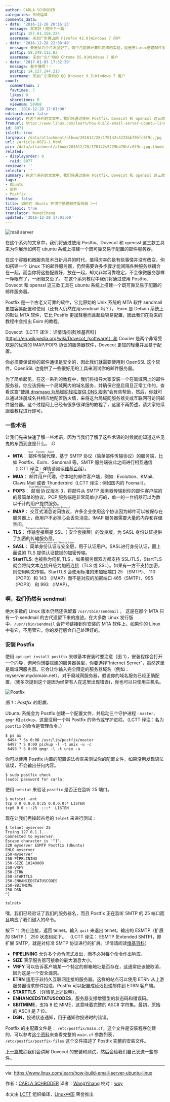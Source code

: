 ```yaml
---
author: CARLA SCHRODER
categories: 系统运维
comments_data:
- date: '2016-12-28 20:16:25'
  message: 非常好！期待下一篇！
  postip: 157.61.158.224
  username: 来自广东佛山的 Firefox 42.0|Windows 7 用户
- date: '2016-12-28 22:38:49'
  message: 要是早几个月发就好了，两个月前做计算机网络的实验，就是用Linux搭建邮件服务器。
  postip: 58.249.112.83
  username: 来自广东广州的 Chrome 55.0|Windows 7 用户
- date: '2017-01-03 17:32:39'
  message: 看不懂啊！！
  postip: 14.127.244.215
  username: 来自广东深圳的 QQ Browser 9.5|Windows 7 用户
count:
  commentnum: 3
  favtimes: 7
  likes: 0
  sharetimes: 0
  viewnum: 50968
date: '2016-12-28 17:01:00'
editorchoice: false
excerpt: 在这个系列的文章中，我们将通过使用 Postfix、Dovecot 和 openssl 这三款工具来为你展示如何在 ubuntu 系统上搭建一个既可靠又易于配置的邮件服务器。
fromurl: https://www.linux.com/learn/how-build-email-server-ubuntu-linux
id: 8071
islctt: true
largepic: /data/attachment/album/201612/28/170142s5225bb70hfc0f9c.jpg
url: /article-8071-1.html
pic: /data/attachment/album/201612/28/170142s5225bb70hfc0f9c.jpg.thumb.jpg
related:
- displayorder: 0
  raid: 8077
reviewer: ''
selector: ''
summary: 在这个系列的文章中，我们将通过使用 Postfix、Dovecot 和 openssl 这三款工具来为你展示如何在 ubuntu 系统上搭建一个既可靠又易于配置的邮件服务器。
tags:
- Ubuntu
- 邮件
- Postfix
thumb: false
title: 如何在 Ubuntu 环境下搭建邮件服务器（一）
titlepic: true
translator: WangYihang
updated: '2016-12-28 17:01:00'
---
```


![mail server](/data/attachment/album/201612/28/170142s5225bb70hfc0f9c.jpg "mail server")


在这个系列的文章中，我们将通过使用 Postfix、Dovecot 和 openssl 这三款工具来为你展示如何在 ubuntu 系统上搭建一个既可靠又易于配置的邮件服务器。


在这个容器和微服务技术日新月异的时代，值得庆幸的是有些事情并没有改变，例如搭建一个 Linux 下的邮件服务器，仍然需要许多步骤才能间隔各种服务器耦合在一起，而当你将这些配置好，放在一起，却又非常可靠稳定，不会像微服务那样一睁眼有了，一闭眼又没了。 在这个系列教程中我们将通过使用 Postfix、Dovecot 和 openssl 这三款工具在 ubuntu 系统上搭建一个既可靠又易于配置的邮件服务器。


Postfix 是一个古老又可靠的软件，它比原始的 Unix 系统的 MTA 软件 sendmail 更加容易配置和使用（还有人仍然在用sendmail 吗？）。 Exim 是 Debain 系统上的默认 MTA 软件，它比 Postfix 更加轻量而且超级容易配置，因此我们在将来的教程中会推出 Exim 的教程。


Dovecot（LCTT 译注：详情请阅读[维基百科](https://en.wikipedia.org/wiki/Dovecot_(software)）和 Courier 是两个非常受欢迎的优秀的 IMAP/POP3 协议的服务器软件，Dovecot 更加的轻量并且易于配置。


你必须要保证你的邮件通讯是安全的，因此我们就需要使用到 OpenSSL 这个软件，OpenSSL 也提供了一些很好用的工具来测试你的邮件服务器。


为了简单起见，在这一系列的教程中，我们将指导大家安装一个在局域网上的邮件服务器，你应该拥有一个局域网内的域名服务，并确保它是启用且正常工作的，查看这篇“[使用 dnsmasq 为局域网轻松提供 DNS 服务](https://www.linux.com/learn/dnsmasq-easy-lan-name-services )”会有些帮助，然后，你就可以通过注册域名并相应地配置防火墙，来将这台局域网服务器变成互联网可访问邮件服务器。这个过程网上已经有很多很详细的教程了，这里不再赘述，请大家继续跟着教程进行即可。


### 一些术语


让我们先来快速了解一些术语，因为当我们了解了这些术语的时候就能知道这些见鬼的东西到底是什么。 :D


* **MTA**：<ruby> 邮件传输代理 <rp>  （ </rp> <rt>  Mail Transfer Agent </rt> <rp>  ） </rp></ruby>，基于 SMTP 协议（简单邮件传输协议）的服务端，比如 Postfix、Exim、Sendmail 等。SMTP 服务端彼此之间进行相互通信（LCTT 译注 : 详情请阅读[维基百科](https://en.wikipedia.org/wiki/Message_transfer_agent)）。
* **MUA**： <ruby> 邮件用户代理 <rp>  （ </rp> <rt>  Mail User Agent </rt> <rp>  ） </rp></ruby>，你本地的邮件客户端，例如 : Evolution、KMail、Claws Mail 或者 Thunderbird（LCTT 译注 : 例如国内的 Foxmail）。
* **POP3**：<ruby> 邮局协议 <rp>  （ </rp> <rt>  Post-Office Protocol </rt> <rp>  ） </rp></ruby>版本 3，将邮件从 SMTP 服务器传输到你的邮件客户端的的最简单的协议。POP 服务端是非常简单小巧的，单一的一台机器可以为数以千计的用户提供服务。
* **IMAP**： <ruby> 交互式消息访问协议 <rp>  （ </rp> <rt>  Interactive Message Access Protocol </rt> <rp>  ） </rp></ruby>，许多企业使用这个协议因为邮件可以被保存在服务器上，而用户不必担心会丢失消息。IMAP 服务器需要大量的内存和存储空间。
* **TLS**：<ruby> 传输套接层 <rp>  （ </rp> <rt>  Transport socket layer </rt> <rp>  ） </rp></ruby>是 SSL（<ruby> 安全套接层 <rp>  （ </rp> <rt>  Secure Sockets Layer </rt> <rp>  ） </rp></ruby>）的改良版，为 SASL 身份认证提供了加密的传输服务层。
* **SASL**：<ruby> 简单身份认证与安全层 <rp>  （ </rp> <rt>  Simple Authentication and Security Layer </rt> <rp>  ） </rp></ruby>，用于认证用户。SASL进行身份认证，而上面说的 TLS 提供认证数据的加密传输。
* **StartTLS**: 也被称为伺机 TLS 。如果服务器双方都支持 SSL/TLS，StartTLS 就会将纯文本连接升级为加密连接（TLS 或 SSL）。如果有一方不支持加密，则使用明文传输。StartTLS 会使用标准的未加密端口 25 （SMTP）、 110（POP3）和 143 （IMAP）而不是对应的加密端口 465（SMTP）、995（POP3） 和 993 （IMAP）。


### 啊，我们仍然有 sendmail


绝大多数的 Linux 版本仍然还保留着 `/usr/sbin/sendmail` 。 这是在那个 MTA 只有一个 sendmail 的古代遗留下来的痕迹。在大多数 Linux 发行版中，`/usr/sbin/sendmail` 会符号链接到你安装的 MTA 软件上。如果你的 Linux 中有它，不用管它，你的发行版会自己处理好的。


### 安装 Postfix


使用 `apt-get install postfix` 来做基本安装时要注意（图 1），安装程序会打开一个向导，询问你想要搭建的服务器类型，你要选择“Internet Server”，虽然这里是局域网服务器。它会让你输入完全限定的服务器域名（例如： myserver.mydomain.net）。对于局域网服务器，假设你的域名服务已经正确配置，(我多次提到这个是因为经常有人在这里出现错误)，你也可以只使用主机名。


![Postfix](/data/attachment/album/201612/28/170142zczxz01hbwa1ankd.png "Postfix")


*图 1：Postfix 的配置。*


Ubuntu 系统会为 Postfix 创建一个配置文件，并启动三个守护进程 : `master`、`qmgr` 和 `pickup`，这里没用一个叫 Postfix 的命令或守护进程。（LCTT 译注：名为 `postfix` 的命令是管理命令。）



```
$ ps ax 
 6494 ? Ss 0:00 /usr/lib/postfix/master 
 6497 ? S 0:00 pickup -l -t unix -u -c 
 6498 ? S 0:00 qmgr -l -t unix -u 

```

你可以使用 Postfix 内置的配置语法检查来测试你的配置文件，如果没用发现语法错误，不会输出任何内容。



```
$ sudo postfix check 
[sudo] password for carla: 

```

使用 `netstat` 来验证 `postfix` 是否正在监听 25 端口。



```
$ netstat -ant 
tcp 0 0 0.0.0.0:25 0.0.0.0:* LISTEN 
tcp6 0 0 :::25  :::*  LISTEN 

```

现在让我们再操起古老的 `telnet` 来进行测试 :



```
$ telnet myserver 25 
Trying 127.0.1.1... 
Connected to myserver. 
Escape character is '^]'. 
220 myserver ESMTP Postfix (Ubuntu) 
EHLO myserver
250-myserver 
250-PIPELINING 
250-SIZE 10240000 
250-VRFY 
250-ETRN 
250-STARTTLS 
250-ENHANCEDSTATUSCODES 
250-8BITMIME 
250 DSN 
^]

telnet> 

```

嘿，我们已经验证了我们的服务器名，而且 Postfix 正在监听 SMTP 的 25 端口而且响应了我们键入的命令。


按下 `^]` 终止连接，返回 telnet。输入 `quit` 来退出 telnet。输出的 ESMTP（扩展的 SMTP ） 250 状态码如下。 （LCTT 译注： ESMTP (Extended SMTP)，即扩展 SMTP，就是对标准 SMTP 协议进行的扩展。详情请阅读[维基百科](https://en.wikipedia.org/wiki/Extended_SMTP)）


* **PIPELINING** 允许多个命令流式发出，而不必对每个命令作出响应。
* **SIZE** 表示服务器可接收的最大消息大小。
* **VRFY** 可以告诉客户端某一个特定的邮箱地址是否存在，这通常应该被取消，因为这是一个安全漏洞。
* **ETRN** 适用于非持久互联网连接的服务器。这样的站点可以使用 ETRN 从上游服务器请求邮件投递，Postfix 可以配置成延迟投递邮件到 ETRN 客户端。
* **STARTTLS** （详情见上述说明）。
* **ENHANCEDSTATUSCODES**，服务器支撑增强型的状态码和错误码。
* **8BITMIME**，支持 8 位 MIME，这意味着完整的 ASCII 字符集。最初，原始的 ASCII 是 7 位。
* **DSN**，投递状态通知，用于通知你投递时的错误。


Postfix 的主配置文件是： `/etc/postfix/main.cf`，这个文件是安装程序创建的，可以参考[这个资料](http://www.postfix.org/postconf.5.html)来查看完整的 `main.cf` 参数列表， `/etc/postfix/postfix-files` 这个文件描述了 Postfix 完整的安装文件。


[下一篇教程](/article-8077-1.html)我们会讲解 Dovecot 的安装和测试，然后会给我们自己发送一些邮件。




---


via: <https://www.linux.com/learn/how-build-email-server-ubuntu-linux>


作者：[CARLA SCHRODER](https://www.linux.com/users/cschroder) 译者：[WangYihang](https://github.com/WangYihang) 校对：[wxy](https://github.com/wxy)


本文由 [LCTT](https://github.com/LCTT/TranslateProject) 组织编译，[Linux中国](https://linux.cn/) 荣誉推出